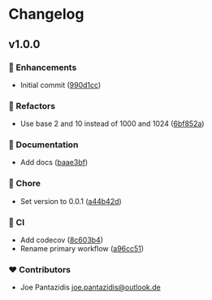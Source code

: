 # Changelog


## v1.0.0


### 🚀 Enhancements

- Initial commit ([990d1cc](https://github.com/pantajoe/bytes/commit/990d1cc))

### 💅 Refactors

- Use base 2 and 10 instead of 1000 and 1024 ([6bf852a](https://github.com/pantajoe/bytes/commit/6bf852a))

### 📖 Documentation

- Add docs ([baae3bf](https://github.com/pantajoe/bytes/commit/baae3bf))

### 🏡 Chore

- Set version to 0.0.1 ([a44b42d](https://github.com/pantajoe/bytes/commit/a44b42d))

### 🤖 CI

- Add codecov ([8c603b4](https://github.com/pantajoe/bytes/commit/8c603b4))
- Rename primary workflow ([a96cc51](https://github.com/pantajoe/bytes/commit/a96cc51))

### ❤️ Contributors

- Joe Pantazidis <joe.pantazidis@outlook.de>

